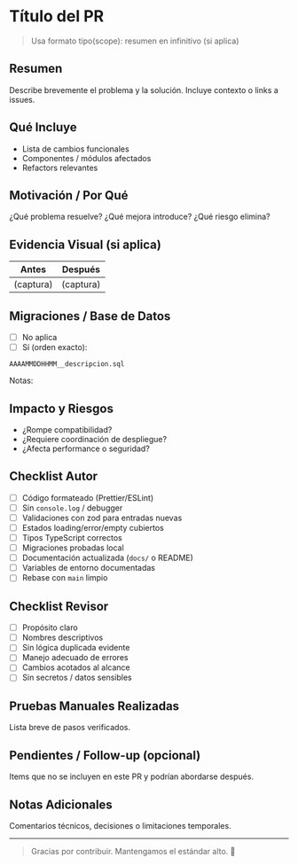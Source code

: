 <!-- Template de Pull Request -->

# Título del PR
> Usa formato tipo(scope): resumen en infinitivo (si aplica)

## Resumen
Describe brevemente el problema y la solución. Incluye contexto o links a issues.

## Qué Incluye
- Lista de cambios funcionales
- Componentes / módulos afectados
- Refactors relevantes

## Motivación / Por Qué
¿Qué problema resuelve? ¿Qué mejora introduce? ¿Qué riesgo elimina?

## Evidencia Visual (si aplica)
| Antes | Después |
|-------|---------|
| (captura) | (captura) |

## Migraciones / Base de Datos
- [ ] No aplica
- [ ] Sí (orden exacto):
```
AAAAMMDDHHMM__descripcion.sql
```
Notas:

## Impacto y Riesgos
- ¿Rompe compatibilidad?
- ¿Requiere coordinación de despliegue?
- ¿Afecta performance o seguridad?

## Checklist Autor
- [ ] Código formateado (Prettier/ESLint)
- [ ] Sin `console.log` / debugger
- [ ] Validaciones con zod para entradas nuevas
- [ ] Estados loading/error/empty cubiertos
- [ ] Tipos TypeScript correctos
- [ ] Migraciones probadas local
- [ ] Documentación actualizada (`docs/` o README)
- [ ] Variables de entorno documentadas
- [ ] Rebase con `main` limpio

## Checklist Revisor
- [ ] Propósito claro
- [ ] Nombres descriptivos
- [ ] Sin lógica duplicada evidente
- [ ] Manejo adecuado de errores
- [ ] Cambios acotados al alcance
- [ ] Sin secretos / datos sensibles

## Pruebas Manuales Realizadas
Lista breve de pasos verificados.

## Pendientes / Follow-up (opcional)
Items que no se incluyen en este PR y podrían abordarse después.

## Notas Adicionales
Comentarios técnicos, decisiones o limitaciones temporales.

---
> Gracias por contribuir. Mantengamos el estándar alto. 💪
